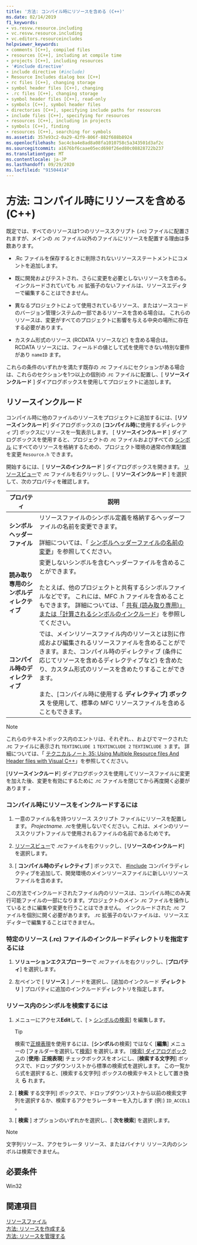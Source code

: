 ```yaml
---
title: '方法: コンパイル時にリソースを含める (C++)'
ms.date: 02/14/2019
f1_keywords:
- vs.resvw.resource.including
- vc.resvw.resource.including
- vc.editors.resourceincludes
helpviewer_keywords:
- comments [C++], compiled files
- resources [C++], including at compile time
- projects [C++], including resources
- '#include directive'
- include directive (#include)
- Resource Includes dialog box [C++]
- rc files [C++], changing storage
- symbol header files [C++], changing
- .rc files [C++], changing storage
- symbol header files [C++], read-only
- symbols [C++], symbol header files
- directories [C++], specifying include paths for resources
- include files [C++], specifying for resources
- resources [C++], including in projects
- symbols [C++], finding
- resources [C++], searching for symbols
ms.assetid: 357e93c2-0a29-42f9-806f-882f688b8924
ms.openlocfilehash: 5ac4cba4e8ad8a08fa1010758c5a343501d3af2c
ms.sourcegitcommit: a1676bf6caae05ecd698f26ed80c08828722b237
ms.translationtype: MT
ms.contentlocale: ja-JP
ms.lasthandoff: 09/29/2020
ms.locfileid: "91504414"
---
```

# <a name="how-to-include-resources-at-compile-time-c"></a>方法: コンパイル時にリソースを含める (C++)

既定では、すべてのリソースは1つのリソーススクリプト (.rc) ファイルに配置されますが、メインの .rc ファイル以外のファイルにリソースを配置する理由は多数あります。

- .Rc ファイルを保存するときに削除されないリソースステートメントにコメントを追加します。

- 既に開発およびテストされ、さらに変更を必要としないリソースを含める。 インクルードされていても .rc 拡張子のないファイルは、リソースエディターで編集することはできません。

- 異なるプロジェクトによって使用されているリソース、またはソースコードのバージョン管理システムの一部であるリソースを含める場合は。 これらのリソースは、変更がすべてのプロジェクトに影響を与える中央の場所に存在する必要があります。

- カスタム形式のリソース (RCDATA リソースなど) を含める場合は。 RCDATA リソースには、フィールドの値として式を使用できない特別な要件があり `nameID` ます。

これらの条件のいずれかを満たす既存の .rc ファイルにセクションがある場合は、これらのセクションを1つ以上の個別の .rc ファイルに配置し、[ **リソースインクルード** ] ダイアログボックスを使用してプロジェクトに追加します。

## <a name="resource-includes"></a>リソースインクルード

コンパイル時に他のファイルのリソースをプロジェクトに追加するには、[**リソースインクルード**] ダイアログボックスの [**コンパイル時**に使用するディレクティブ] ボックスにリソースを一覧表示します。 [ **リソースインクルード** ] ダイアログボックスを使用すると、プロジェクトの .rc ファイルおよびすべての [シンボル](../windows/symbols-resource-identifiers.md) にすべてのリソースを格納するための、プロジェクト環境の通常の作業配置を変更 `Resource.h` できます。

開始するには、[ **リソースのインクルード** ] ダイアログボックスを開きます。 [リソースビュー](how-to-create-a-resource-script-file.md#create-resources)で .rc ファイルを右クリックし、[ **リソースインクルード** ] を選択して、次のプロパティを確認します。

| プロパティ | 説明 |
|---|---|
| **シンボルヘッダーファイル** | リソースファイルのシンボル定義を格納するヘッダーファイルの名前を変更できます。<br/><br/>詳細については、「 [シンボルヘッダーファイルの名前の変更](./changing-a-symbol-or-symbol-name-id.md)」を参照してください。 |
| **読み取り専用のシンボルディレクティブ** | 変更しないシンボルを含むヘッダーファイルを含めることができます。<br/><br/>たとえば、他のプロジェクトと共有するシンボルファイルなどです。 これには、MFC .h ファイルを含めることもできます。 詳細については、「 [共有 (読み取り専用)」または「計算されるシンボルのインクルード](./changing-a-symbol-or-symbol-name-id.md)」を参照してください。 |
| **コンパイル時のディレクティブ** | では、メインリソースファイル内のリソースとは別に作成および編集されるリソースファイルを含めることができます。また、コンパイル時のディレクティブ (条件に応じてリソースを含めるディレクティブなど) を含めたり、カスタム形式のリソースを含めたりすることができます。<br/><br/>また、[コンパイル時に使用する **ディレクティブ] ボックス** を使用して、標準の MFC リソースファイルを含めることもできます。 |

> [!NOTE]
> これらのテキストボックス内のエントリは、それぞれ、、およびでマークされた .rc ファイルに表示され `TEXTINCLUDE 1` `TEXTINCLUDE 2` `TEXTINCLUDE 3` ます。 詳細については、「 [テクニカルノート 35: Using Multiple Resource files And Header files with Visual C++](../mfc/tn035-using-multiple-resource-files-and-header-files-with-visual-cpp.md)」を参照してください。

[**リソースインクルード**] ダイアログボックスを使用してリソースファイルに変更を加えた後、変更を有効にするために .rc ファイルを閉じてから再度開く必要があります *。*

### <a name="to-include-resources-in-your-project-at-compile-time"></a>コンパイル時にリソースをインクルードするには

1. 一意のファイル名を持つリソース スクリプト ファイルにリソースを配置します。 *Projectname. .rc*を使用しないでください。これは、メインのリソーススクリプトファイルで使用されるファイルの名前であるためです。

1. [リソースビュー](how-to-create-a-resource-script-file.md#create-resources)で *.rc*ファイルを右クリックし、[**リソースのインクルード**] を選択します。

1. [ **コンパイル時のディレクティブ** ] ボックスで、 [#include](../preprocessor/hash-include-directive-c-cpp.md) コンパイラディレクティブを追加して、開発環境のメインリソースファイルに新しいリソースファイルを含めます。

この方法でインクルードされたファイル内のリソースは、コンパイル時にのみ実行可能ファイルの一部になります。プロジェクトのメイン .rc ファイルを操作しているときに編集や変更を行うことはできません。 インクルードされた .rc ファイルを個別に開く必要があります。 .rc 拡張子のないファイルは、リソースエディターで編集することはできません。

### <a name="to-specify-include-directories-for-a-specific-resource-rc-file"></a>特定のリソース (.rc) ファイルのインクルードディレクトリを指定するには

1. **ソリューションエクスプローラー**で *.rc*ファイルを右クリックし、[**プロパティ**] を選択します。

1. 左ペインで [ **リソース** ] ノードを選択し、[追加のインクルード **ディレクトリ** ] プロパティに追加のインクルードディレクトリを指定します。

### <a name="to-find-symbols-in-resources"></a>リソース内のシンボルを検索するには

1. メニューにアクセス**Edit**して、[  >  [シンボルの検索](/visualstudio/ide/go-to)] を編集します。

   > [!TIP]
   > 検索で[正規表現](/visualstudio/ide/using-regular-expressions-in-visual-studio)を使用するには、[**シンボル**の検索] ではなく [**編集**] メニューの [フォルダーを選択して[検索](/visualstudio/ide/reference/find-command)] を選択します。 [[検索] ダイアログボックス](/visualstudio/ide/finding-and-replacing-text)の [**使用: 正規表現**] チェックボックスをオンにし、[**検索する文字列**] ボックスで、ドロップダウンリストから標準の検索式を選択します。 この一覧から式を選択すると、[検索する文字列] ボックスの検索テキストとして置き換え **ら** れます。

1. [ **検索** する文字列] ボックスで、ドロップダウンリストから以前の検索文字列を選択するか、検索するアクセラレータキーを入力します (例:) `ID_ACCEL1` 。

1. [ **検索** ] オプションのいずれかを選択し、[ **次を検索**] を選択します。

> [!NOTE]
> 文字列リソース、アクセラレータ リソース、またはバイナリ リソース内のシンボルは検索できません。

## <a name="requirements"></a>必要条件

Win32

## <a name="see-also"></a>関連項目

[リソースファイル](../windows/resource-files-visual-studio.md)<br/>
[方法: リソースを作成する](../windows/how-to-create-a-resource-script-file.md)<br/>
[方法: リソースを管理する](../windows/how-to-copy-resources.md)<br/>
